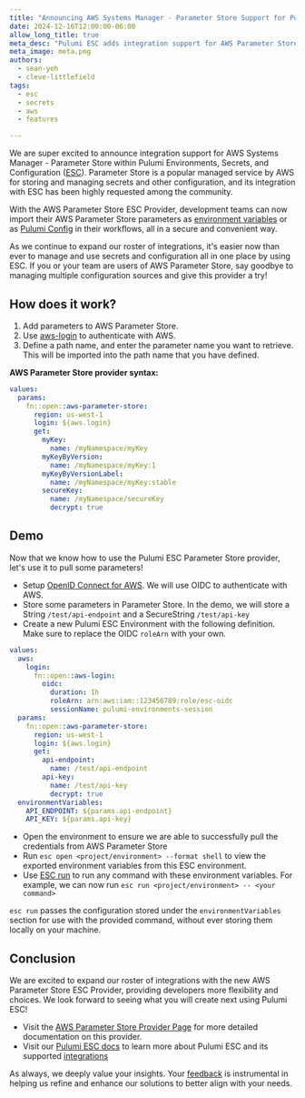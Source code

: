 ```yaml
---
title: "Announcing AWS Systems Manager - Parameter Store Support for Pulumi ESC"
date: 2024-12-16T12:00:00-06:00
allow_long_title: true
meta_desc: "Pulumi ESC adds integration support for AWS Parameter Store"
meta_image: meta.png
authors:
  - sean-yeh
  - cleve-littlefield
tags:
  - esc
  - secrets
  - aws
  - features

---
```

We are super excited to announce integration support for AWS Systems Manager - Parameter Store within Pulumi Environments, Secrets, and Configuration ([ESC](/product/esc)). Parameter Store is a popular managed service by AWS for storing and managing secrets and other configuration, and its integration with ESC has been highly requested among the community.

<!--more-->

With the AWS Parameter Store ESC Provider, development teams can now import their AWS Parameter Store parameters as [environment variables](/docs/esc/environments/working-with-environments/#projecting-environment-variables) or as [Pulumi Config](/docs/esc/integrations/infrastructure/pulumi-iac/) in their workflows, all in a secure and convenient way.

As we continue to expand our roster of integrations, it's easier now than ever to manage and use secrets and configuration all in one place by using ESC. If you or your team are users of AWS Parameter Store, say goodbye to managing multiple configuration sources and give this provider a try!

## How does it work?

1. Add parameters to AWS Parameter Store.
2. Use [aws-login](/docs/esc/integrations/dynamic-login-credentials/aws-login/) to authenticate with AWS.
3. Define a path name, and enter the parameter name you want to retrieve. This will be imported into the path name that you have defined.

**AWS Parameter Store provider syntax:**

```yaml
values:
  params:
    fn::open::aws-parameter-store:
      region: us-west-1
      login: ${aws.login}
      get:
        myKey:
          name: /myNamespace/myKey
        myKeyByVersion:
          name: /myNamespace/myKey:1
        myKeyByVersionLabel:
          name: /myNamespace/myKey:stable
        secureKey:
          name: /myNamespace/secureKey
          decrypt: true
```

## Demo

Now that we know how to use the Pulumi ESC Parameter Store provider, let's use it to pull some parameters!

* Setup [OpenID Connect for AWS](/docs/esc/environments/configuring-oidc/aws/). We will use OIDC to authenticate with AWS.
* Store some parameters in Parameter Store. In the demo, we will store a String `/test/api-endpoint` and a SecureString `/test/api-key`
* Create a new Pulumi ESC Environment with the following definition. Make sure to replace the OIDC `roleArn` with your own.

```yaml
values:
  aws:
    login:
      fn::open::aws-login:
        oidc:
          duration: 1h
          roleArn: arn:aws:iam::123456789:role/esc-oidc
          sessionName: pulumi-environments-session
  params:
    fn::open::aws-parameter-store:
      region: us-west-1
      login: ${aws.login}
      get:
        api-endpoint:
          name: /test/api-endpoint
        api-key:
          name: /test/api-key
          decrypt: true
  environmentVariables:
    API_ENDPOINT: ${params.api-endpoint}
    API_KEY: ${params.api-key}
 ```

* Open the environment to ensure we are able to successfully pull the credentials from AWS Parameter Store
* Run `esc open <project/environment> --format shell` to view the exported environment variables from this ESC environment.
* Use [ESC run](/docs/esc/cli/commands/esc_run/) to run any command with these environment variables. For example, we can now run `esc run <project/environment> -- <your command>`

`esc run` passes the configuration stored under the `environmentVariables` section for use with the provided command, without ever storing them locally on your machine.

## Conclusion

We are excited to expand our roster of integrations with the new AWS Parameter Store ESC Provider, providing developers more flexibility and choices. We look forward to seeing what you will create next using Pulumi ESC!

* Visit the [AWS Parameter Store Provider Page](/docs/esc/integrations/dynamic-secrets/aws-parameter-store/) for more detailed documentation on this provider.
* Visit our [Pulumi ESC docs](/docs/esc/) to learn more about Pulumi ESC and its supported [integrations](/docs/esc/integrations/)

As always, we deeply value your insights. Your [feedback](https://github.com/pulumi/esc/issues/new/choose) is instrumental in helping us refine and enhance our solutions to better align with your needs.
